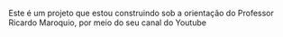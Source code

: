Este é um projeto que estou construindo sob a orientação do Professor Ricardo Maroquio, por meio do seu canal do Youtube
